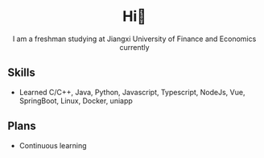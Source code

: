 <h1> <div align="center">Hi👋</div></h1>

<div align="center">I am a freshman studying at Jiangxi University of Finance and Economics currently</div>
<h2><div>Skills</div></h2>

- Learned C/C++, Java, Python, Javascript, Typescript, NodeJs, Vue, SpringBoot, Linux, Docker, uniapp

<h2><div>Plans</div></h2>

- Continuous learning
